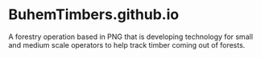 # BuhemTimbers.github.io
A forestry operation based in PNG that is developing technology for small and medium scale operators to help track timber coming out of forests.
